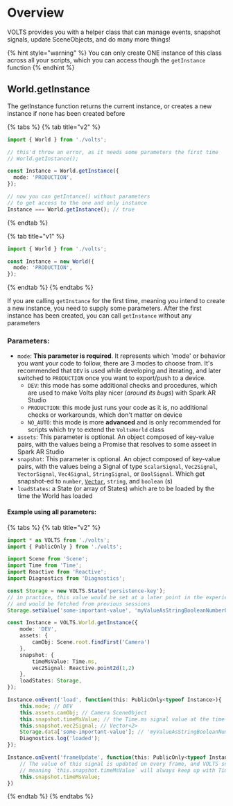 # Overview

VOLTS provides you with a helper class that can manage events, snapshot signals, update SceneObjects, and do many more things!

{% hint style="warning" %}
You can only create ONE instance of this class across all your scripts, which you can access though the `getInstance` function
{% endhint %}

## World.getInstance

The getInstance function returns the current instance, or creates a new instance if none has been created before

{% tabs %}
{% tab title="v2" %}
```typescript
import { World } from './volts';

// this'd throw an error, as it needs some parameters the first time
// World.getInstance();

const Instance = World.getInstance({
  mode: 'PRODUCTION',
});

// now you can getIntance() without parameters
// to get access to the one and only instance
Instance === World.getInstance(); // true
```
{% endtab %}

{% tab title="v1" %}
```typescript
import { World } from './volts';

const Instance = new World({
  mode: 'PRODUCTION',
});
```
{% endtab %}
{% endtabs %}

If you are calling `getInstance` for the first time, meaning you intend to create a new instance, you need to supply some parameters. After the first instance has been created, you can call `getInstance` without any parameters

### Parameters:

* `mode`: **This parameter is required**. It represents which 'mode' or behavior you want your code to follow, there are 3 modes to choose from. It's recommended that `DEV` is used while developing and iterating, and later switched to `PRODUCTION` once you want to export/push to a device.
  * `DEV`: this mode has some additional checks and procedures, which are used to make Volts play nicer \(_around its bugs_\) with Spark AR Studio
  * `PRODUCTION`: this mode just runs your code as it is, no additional checks or workarounds, which don't matter on device
  * `NO_AUTO`: this mode is more **advanced** and is only recommended for scripts which try to extend the `VoltsWorld` class
* `assets`: This parameter is optional. An object composed of key-value pairs, with the values being a Promise that resolves to some asseet in Spark AR Studio
* `snapshot`: This parameter is optional. An object composed of key-value pairs, with the values being a Signal of type `ScalarSignal`, `Vec2Signal`, `VectorSignal`, `Vec4Signal`, `StringSignal`, or `BoolSignal`. Which get snapshot-ed to `number`, [`Vector`](../volts.vector/overview.md), `string`, and `boolean` \(s\)
* `loadStates`: a State \(or array of States\) which are to be loaded by the time the World has loaded

#### Example using all parameters:

{% tabs %}
{% tab title="v2" %}
```typescript
import * as VOLTS from './volts';
import { PublicOnly } from './volts';

import Scene from 'Scene';
import Time from 'Time';
import Reactive from 'Reactive';
import Diagnostics from 'Diagnostics';

const Storage = new VOLTS.State('persistence-key');
// in practice, this value would be set at a later point in the experience
// and would be fetched from previous sessions
Storage.setValue('some-important-value', 'myValueAsStringBooleanNumberOrVector');

const Instance = VOLTS.World.getInstance({
    mode: 'DEV',
    assets: {
        camObj: Scene.root.findFirst('Camera')
    },
    snapshot: {
        timeMsValue: Time.ms,
        vec2Signal: Reactive.point2d(1,2)
    },
    loadStates: Storage,
});

Instance.onEvent('load', function(this: PublicOnly<typeof Instance>){
    this.mode; // DEV
    this.assets.camObj; // Camera SceneObject
    this.snapshot.timeMsValue; // the Time.ms signal value at the time 'load' was called
    this.snapshot.vec2Signal; // Vector<2>
    Storage.data['some-important-value']; // 'myValueAsStringBooleanNumberOrVector'
    Diagnostics.log('loaded');
});

Instance.onEvent('frameUpdate', function(this: PublicOnly<typeof Instance>){
    // The value of this signal is updated on every frame, and VOLTS snapshots it every time
    // meaning `this.snapshot.timeMsValue` will always keep up with Time.ms
    this.snapshot.timeMsValue;
})
```
{% endtab %}
{% endtabs %}

